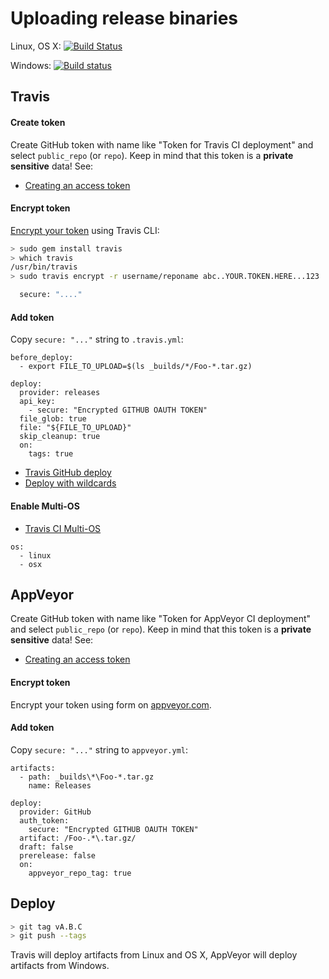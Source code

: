 # Uploading release binaries

Linux, OS X: [![Build Status](https://travis-ci.org/forexample/github-binary-release.svg)](https://travis-ci.org/forexample/github-binary-release/builds)

Windows: [![Build status](https://ci.appveyor.com/api/projects/status/ug6pklya81ytwp4b/branch/master?svg=true)](https://ci.appveyor.com/project/ruslo/github-binary-release/branch/master)

## Travis

#### Create token

Create GitHub token with name like "Token for Travis CI deployment" and select `public_repo` (or `repo`). Keep in mind that this token is a **private sensitive** data! See:
  * [Creating an access token](https://help.github.com/articles/creating-an-access-token-for-command-line-use)

#### Encrypt token

[Encrypt your token](http://docs.travis-ci.com/user/encryption-keys) using Travis CLI:

```bash
> sudo gem install travis
> which travis
/usr/bin/travis
> sudo travis encrypt -r username/reponame abc..YOUR.TOKEN.HERE...123

  secure: "...."
```

#### Add token

Copy `secure: "..."` string to `.travis.yml`:

```
before_deploy:
  - export FILE_TO_UPLOAD=$(ls _builds/*/Foo-*.tar.gz)

deploy:
  provider: releases
  api_key:
    - secure: "Encrypted GITHUB OAUTH TOKEN"
  file_glob: true
  file: "${FILE_TO_UPLOAD}"
  skip_cleanup: true
  on:
    tags: true
```

* [Travis GitHub deploy](http://docs.travis-ci.com/user/deployment/releases/)
* [Deploy with wildcards](http://stackoverflow.com/a/28579635/2288008)

#### Enable Multi-OS

* [Travis CI Multi-OS](http://docs.travis-ci.com/user/multi-os/)

```
os:
  - linux
  - osx
```

## AppVeyor

Create GitHub token with name like "Token for AppVeyor CI deployment" and select `public_repo` (or `repo`). Keep in mind that this token is a **private sensitive** data! See:
  * [Creating an access token](https://help.github.com/articles/creating-an-access-token-for-command-line-use)

#### Encrypt token

Encrypt your token using form on [appveyor.com](https://ci.appveyor.com/tools/encrypt).

#### Add token

Copy `secure: "..."` string to `appveyor.yml`:

```
artifacts:
  - path: _builds\*\Foo-*.tar.gz
    name: Releases

deploy:
  provider: GitHub
  auth_token:
    secure: "Encrypted GITHUB OAUTH TOKEN"
  artifact: /Foo-.*\.tar.gz/
  draft: false
  prerelease: false
  on:
    appveyor_repo_tag: true
```

## Deploy

```bash
> git tag vA.B.C
> git push --tags
```

Travis will deploy artifacts from Linux and OS X, AppVeyor will deploy artifacts from Windows.
